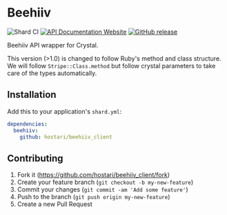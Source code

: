 # Beehiiv

![Shard CI](https://github.com/hostari/beehiiv_client/workflows/Shard%20CI/badge.svg)
[![API Documentation Website](https://img.shields.io/website?down_color=red&down_message=Offline&label=API%20Documentation&up_message=Online&url=https%3A%2F%2Fhostari.github.io%2Fbeehiiv_client%2F)](https://hostari.github.io/beehiiv_client)
[![GitHub release](https://img.shields.io/github/release/hostari/beehiiv_client.svg?label=Release)](https://github.com/hostari/beehiiv_client/releases)

Beehiiv API wrapper for Crystal.

This version (>1.0) is changed to follow Ruby's method and class structure. We will follow `Stripe::Class.method` but follow crystal parameters to take care of the types automatically.

## Installation

Add this to your application's `shard.yml`:

```yaml
dependencies:
  beehiiv:
    github: hostari/beehiiv_client
```

## Contributing

1. Fork it (<https://github.com/hostari/beehiiv_client/fork>)
2. Create your feature branch (`git checkout -b my-new-feature`)
3. Commit your changes (`git commit -am 'Add some feature'`)
4. Push to the branch (`git push origin my-new-feature`)
5. Create a new Pull Request
